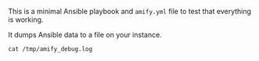 This is a minimal Ansible playbook and `amify.yml` file to test that everything is working.

It dumps Ansible data to a file on your instance.

```
cat /tmp/amify_debug.log
```
